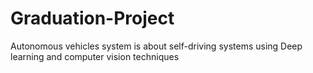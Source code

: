 # Graduation-Project
Autonomous vehicles system is about self-driving systems using Deep learning and computer vision techniques 
